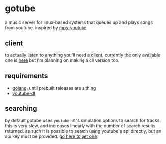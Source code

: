 # gotube

a music server for linux-based systems that queues up and plays songs from youtube. inspired by [mps-youtube](https://github.com/mps-youtube/mps-youtube)

## client

to actually listen to anything you'll need a client. currently the only available one is [here](https://github.com/cyndrdev/gotube-client) but i'm planning on making a cli version too.

## requirements

* [golang](https://golang.org/), until prebuilt releases are a thing
* [youtube-dl](https://rg3.github.io/youtube-dl)

## searching

by default gotube uses `youtube-dl`'s simulation options to search for tracks. this is very slow, and increases linearly with the number of search results returned. as such it is possible to search using youtube's api directly, but an api key must be provided. [go here to get one](https://developers.google.com/youtube/v3/getting-started).
